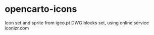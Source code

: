 opencarto-icons
===============

Icon set and sprite from igeo.pt DWG blocks set, using online service iconizr.com
